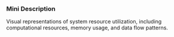### Mini Description

Visual representations of system resource utilization, including computational resources, memory usage, and data flow patterns.
